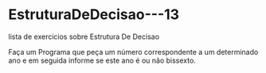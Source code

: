 # EstruturaDeDecisao---13
 lista de exercicios sobre Estrutura De Decisao

Faça um Programa que peça um número correspondente a um determinado ano e em seguida informe se este ano é ou não bissexto.